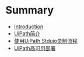 # Summary

* [Introduction](README.md)
* [UiPath简介](chapter1.md)
* [使用UiPath Stduio录制流程](shi-yong-uipath-stduio-lu-zhi-liu-cheng.md)
* [UiPath高可用部署](uipathgao-ke-yong-bu-shu.md)

